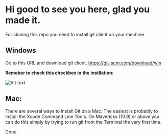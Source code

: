 # Hi good to see you here, glad you made it.

For cloning this repo you need to install git client on your mechine

## Windows
Go to this URL and download git client.
https://git-scm.com/download/win

**Remeber to check this checkbox in the instllation:**

![Alt text](gitwin.jpeg?raw=true "Git checkbox")

## Mac:
There are several ways to install Git on a Mac. The easiest is probably to install the Xcode Command Line Tools. On Mavericks (10.9) or above you can do this simply by trying to run git from the Terminal the very first time.

Done.